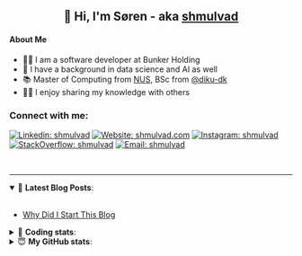 <h2 align="center">
	👋 Hi, I'm Søren - aka <a href="https://shmulvad.com">shmulvad</a>
</h2>

#### About Me
- 👨‍💻 I am a software developer at Bunker Holding
- 🤖 I have a background in data science and AI as well
- 📚 Master of Computing from [NUS], BSc from [@diku-dk]
- 👨‍🏫 I enjoy sharing my knowledge with others

### Connect with me:

[![Linkedin: shmulvad](https://img.shields.io/badge/shmulvad-blue?style=flat&logo=Linkedin&logoColor=white)][linkedin]
[![Website: shmulvad.com](https://img.shields.io/badge/shmulvad.com-47CCCC?&style=flat&logo=Google-Chrome&logoColor=white)][website]
[![Instagram: shmulvad](https://img.shields.io/badge/-@shmulvad-purple?style=flat&logo=Instagram&logoColor=white)][instagram]
[![StackOverflow: shmulvad](https://img.shields.io/badge/shmulvad-FE7A16?style=flat&logo=stack-overflow&logoColor=white)][stackOverflow]
[![Email: shmulvad](https://img.shields.io/badge/shmulvad-D14836?style=flat&logo=gmail&logoColor=white)][mail]

<br />

---

<details open>
 <summary>📕 <b>Latest Blog Posts</b>: </summary>

<br>

<!-- BLOG-POST-LIST:START -->
- [Why Did I Start This Blog](https://shmulvad.com/blog/why-did-start-this-blog)
<!-- BLOG-POST-LIST:END -->

</details>

<!-- --- -->

<details>
 <summary>🤖 <b>Coding stats</b>: </summary>

<br>

NOTE: Doesn't track coding at work.

<!--START_SECTION:waka-->
![Code Time](http://img.shields.io/badge/Code%20Time-3%2C050%20hrs%2025%20mins-blue)

**I'm an Early 🐤** 

```text
🌞 Morning                1833 commits        ███████░░░░░░░░░░░░░░░░░░   27.60 % 
🌆 Daytime                2758 commits        ██████████░░░░░░░░░░░░░░░   41.53 % 
🌃 Evening                1433 commits        █████░░░░░░░░░░░░░░░░░░░░   21.58 % 
🌙 Night                  617 commits         ██░░░░░░░░░░░░░░░░░░░░░░░   09.29 % 
```


📊 **This Week I Spent My Time On** 

```text
💬 Programming Languages: 
Python                   6 hrs 58 mins       ███████████████░░░░░░░░░░   59.87 % 
TypeScript               2 hrs 7 mins        █████░░░░░░░░░░░░░░░░░░░░   18.25 % 
Other                    2 hrs 6 mins        █████░░░░░░░░░░░░░░░░░░░░   18.15 % 
HTML                     10 mins             ░░░░░░░░░░░░░░░░░░░░░░░░░   01.55 % 
Bash                     5 mins              ░░░░░░░░░░░░░░░░░░░░░░░░░   00.72 % 

🔥 Editors: 
VS Code                  9 hrs 32 mins       ████████████████████░░░░░   81.85 % 
Zsh                      2 hrs 6 mins        █████░░░░░░░░░░░░░░░░░░░░   18.15 % 

🐱‍💻 Projects: 
km24-core                10 hrs 47 mins      ███████████████████████░░   92.68 % 
company-scrapers         51 mins             ██░░░░░░░░░░░░░░░░░░░░░░░   07.32 % 
```


 Last Updated on 14/02/2025 18:48:32 UTC
<!--END_SECTION:waka-->

</details>

<!-- --- -->

<details>
 <summary>😇 <b>My GitHub stats</b>: </summary>

<br>

<img align="left" alt="shmulvad's Github Stats" src="https://github-readme-stats.vercel.app/api?username=shmulvad&show_icons=true&hide_border=true" />

</details>



[website]: https://shmulvad.com
[linkedin]: https://linkedin.com/in/shmulvad
[instagram]: https://instagram.com/shmulvad
[stackOverflow]: https://stackoverflow.com/users/9248793/shmulvad
[mail]: mailto:shmulvad@gmail.com
[@diku-dk]: https://github.com/diku-dk
[github]: https://github.com/shmulvad
[NUS]: https://www.nus.edu.sg
